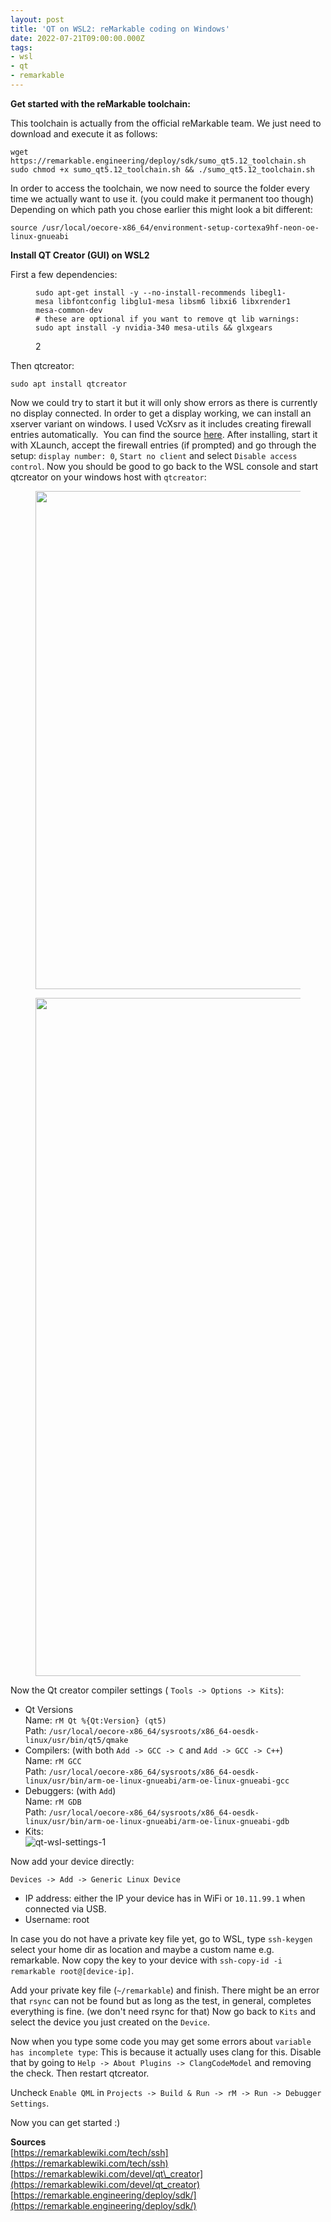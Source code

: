 ```yaml
---
layout: post
title: 'QT on WSL2: reMarkable coding on Windows'
date: 2022-07-21T09:00:00.000Z
tags:
- wsl
- qt
- remarkable
---
```


 **Get started with the reMarkable toolchain:**

This toolchain is actually from the official reMarkable team. We just need to download and execute it as follows:

    wget https://remarkable.engineering/deploy/sdk/sumo_qt5.12_toolchain.sh
    sudo chmod +x sumo_qt5.12_toolchain.sh && ./sumo_qt5.12_toolchain.sh

In order to access the toolchain, we now need to source the folder every time we actually want to use it. (you could make it permanent too though) Depending on which path you chose earlier this might look a bit different:

    source /usr/local/oecore-x86_64/environment-setup-cortexa9hf-neon-oe-linux-gnueabi

**Install QT Creator (GUI) on WSL2**

First a few dependencies:

<figure class="kg-card kg-code-card"><pre><code class="language-bash">sudo apt-get install -y --no-install-recommends libegl1-mesa libfontconfig libglu1-mesa libsm6 libxi6 libxrender1 mesa-common-dev
# these are optional if you want to remove qt lib warnings:
sudo apt install -y nvidia-340 mesa-utils &amp;&amp; glxgears</code></pre>
<figcaption>2</figcaption></figure>

Then qtcreator:

    sudo apt install qtcreator

Now we could try to start it but it will only show errors as there is currently no display connected. In order to get a display working, we can install an xserver variant on windows. I used VcXsrv as it includes creating firewall entries automatically. &nbsp;You can find the source [here](/p/d8013e24-f288-4384-8c2e-7386aeaa9a0f/VcXsrv%20Windows%20X%20Server%20download%20|%20SourceForge.net). After installing, start it with XLaunch, accept the firewall entries (if prompted) and go through the setup: `display number: 0`, `Start no client` and select `Disable access control`. Now you should be good to go back to the WSL console and start qtcreator on your windows host with `qtcreator`:

<figure class="kg-card kg-image-card"><img src="/assets/img/2021/01/image.png" class="kg-image" alt loading="lazy" width="1482" height="797" srcset="/assets/img/size/w600/2021/01/image.png 600w,/assets/img/size/w1000/2021/01/image.png 1000w,/assets/img/2021/01/image.png 1482w" sizes="(min-width: 720px) 720px"></figure><figure class="kg-card kg-image-card"><img src="/assets/img/2021/01/image-1.png" class="kg-image" alt loading="lazy" width="2000" height="1085" srcset="/assets/img/size/w600/2021/01/image-1.png 600w,/assets/img/size/w1000/2021/01/image-1.png 1000w,/assets/img/size/w1600/2021/01/image-1.png 1600w,/assets/img/2021/01/image-1.png 2056w" sizes="(min-width: 720px) 720px"></figure>

Now the Qt creator compiler settings ( `Tools -> Options -> Kits`):

<!--kg-card-begin: markdown-->
- Qt Versions  
Name: `rM Qt %{Qt:Version} (qt5)`  
Path: `/usr/local/oecore-x86_64/sysroots/x86_64-oesdk-linux/usr/bin/qt5/qmake`
- Compilers: (with both `Add -> GCC -> C` and `Add -> GCC -> C++`)  
Name: `rM GCC`  
Path: `/usr/local/oecore-x86_64/sysroots/x86_64-oesdk-linux/usr/bin/arm-oe-linux-gnueabi/arm-oe-linux-gnueabi-gcc`
- Debuggers: (with `Add`)  
Name: `rM GDB`  
Path: `/usr/local/oecore-x86_64/sysroots/x86_64-oesdk-linux/usr/bin/arm-oe-linux-gnueabi/arm-oe-linux-gnueabi-gdb`
- Kits:  
 ![qt-wsl-settings-1](/assets/img/2021/01/qt-wsl-settings-1.png)
<!--kg-card-end: markdown-->

Now add your device directly:

`Devices -> Add -> Generic Linux Device`

- IP address: either the IP your device has in WiFi or `10.11.99.1` when connected via USB.
- Username: root

In case you do not have a private key file yet, go to WSL, type `ssh-keygen` select your home dir as location and maybe a custom name e.g. remarkable. Now copy the key to your device with `ssh-copy-id -i remarkable root@[device-ip]`.

Add your private key file (`~/remarkable`) and finish. There might be an error that `rsync` can not be found but as long as the test, in general, completes everything is fine. (we don't need rsync for that) Now go back to `Kits` and select the device you just created on the `Device`.

Now when you type some code you may get some errors about `variable has incomplete type`: This is because it actually uses clang for this. Disable that by going to `Help -> About Plugins -> ClangCodeModel` and removing the check. Then restart qtcreator.

Uncheck `Enable QML` in `Projects -> Build & Run -> rM -> Run -> Debugger Settings`.

Now you can get started :)

<!--kg-card-begin: markdown-->

**Sources**  
[https://remarkablewiki.com/tech/ssh](https://remarkablewiki.com/tech/ssh)  
[https://remarkablewiki.com/devel/qt\_creator](https://remarkablewiki.com/devel/qt_creator)  
[https://remarkable.engineering/deploy/sdk/](https://remarkable.engineering/deploy/sdk/)

<!--kg-card-end: markdown-->